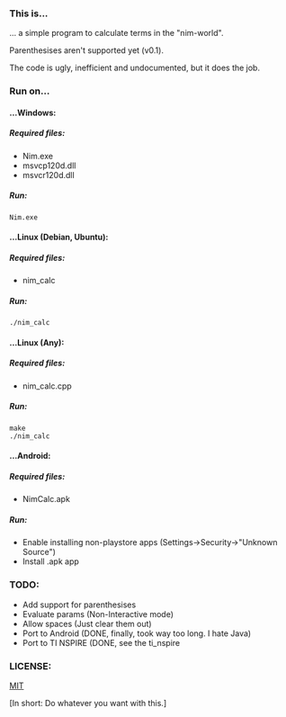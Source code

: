 ### This is...

... a simple program to calculate terms in the "nim-world".

Parenthesises aren't supported yet (v0.1).

The code is ugly, inefficient and undocumented, but it does the job.

### Run on...

#### ...Windows:

##### Required files:
- Nim.exe
- msvcp120d.dll
- msvcr120d.dll

##### Run:

`Nim.exe`


#### ...Linux (Debian, Ubuntu):

##### Required files:
- nim_calc

##### Run:

`./nim_calc`


#### ...Linux (Any):

##### Required files:
- nim_calc.cpp

##### Run:
```
make
./nim_calc
```


#### ...Android:

##### Required files:
- NimCalc.apk

##### Run:

- Enable installing non-playstore apps (Settings->Security->"Unknown Source")
- Install .apk app


### TODO:
- Add support for parenthesises
- Evaluate params (Non-Interactive mode)
- Allow spaces (Just clear them out)
- Port to Android (DONE, finally, took way too long. I hate Java)
- Port to TI NSPIRE (DONE, see the ti_nspire

### LICENSE:

[MIT](https://opensource.org/licenses/MIT)

[In short: Do whatever you want with this.]
